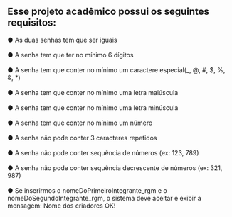 <h2>Esse projeto acadêmico possui os seguintes requisitos:</h2>

<span>● As duas senhas tem que ser iguais</span> <br><br>
<span>● A senha tem que ter no mínimo 6 dígitos</span> <br><br>
<span>● A senha tem que conter no mínimo um caractere especial(_, @, #, $, %, &, *)</span> <br><br>
<span>● A senha tem que conter no mínimo uma letra maiúscula</span> <br><br>
<span>● A senha tem que conter no mínimo uma letra minúscula</span> <br><br>
<span>● A senha tem que conter no mínimo um número</span> <br><br>
<span>● A senha não pode conter 3 caracteres repetidos</span> <br><br>
<span>● A senha não pode conter sequência de números (ex: 123, 789)</span> <br><br>
<span>● A senha não pode conter sequência decrescente de números (ex: 321, 987)</span> <br><br>
<span>● Se inserirmos o nomeDoPrimeiroIntegrante_rgm e o nomeDoSegundoIntegrante_rgm, 
o sistema deve aceitar e exibir a mensagem: Nome dos criadores OK!</span>
